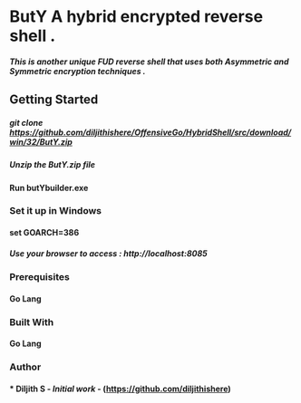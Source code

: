 # ButY  A hybrid encrypted reverse shell .

##### This is another unique FUD reverse shell that uses both Asymmetric and Symmetric encryption techniques .

## Getting Started

##### git clone https://github.com/diljithishere/OffensiveGo/HybridShell/src/download/win/32/ButY.zip
##### Unzip the ButY.zip file
####  Run butYbuilder.exe
### Set it up in Windows 
#### set GOARCH=386
##### Use your browser to access : http://localhost:8085

### Prerequisites

#### Go Lang

### Built With
#### Go Lang

### Author

#### * **Diljith S** - *Initial work* - (https://github.com/diljithishere)
